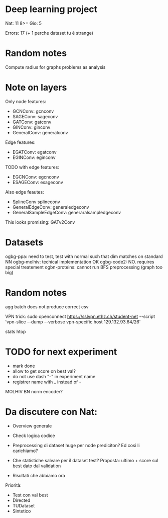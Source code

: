 # Deep learning project

Nat: 11 8>=
Gio: 5

Errors: 17 (+ 1 perche dataset tu è strange)



# Random notes
Compute radius for graphs problems as analysis


# Note on layers

Only node features:
- GCNConv: gcnconv
- SAGEConv: sageconv
- GATConv: gatconv
- GINConv: ginconv
- GeneralConv: generalconv

Edge features:
- EGATConv: egatconv
- EGINConv: eginconv


TODO with edge features:
- EGCNConv: egcnconv
- ESAGEConv: esageconv





Also edge feautes:
- SplineConv splineconv
- GeneralEdgeConv: generaledgeconv
- GeneralSampleEdgeConv: generaralsampledgeconv


This looks promising: GATv2Conv

# Datasets 
ogbg-ppa: need to test, test with normal such that dim matches on standard NN
ogbg-molhiv: techical implementation OK
ogbg-code2: NO. requires special treatement
ogbn-proteins: cannot run BFS preprocessing (graph too big)



# Random notes

agg batch does not produce correct csv

VPN trick: sudo openconnect https://sslvpn.ethz.ch/student-net --script 'vpn-slice --dump --verbose vpn-specific.host 129.132.93.64/26'

stats htop

# TODO for next experiment
- mark done
- allow to get score on best val?
- do not use dash "-" in experiment name
- registrer name with _ instead of -


MOLHIV BN norm encoder?

# Da discutere con Nat:
- Overview generale 
- Check logica codice

- Preprocessing di dataset huge per node prediciton? Ed così li carichiamo?
- Che statistiche salvare per il dataset test? Proposta: ultimo + score sul best dato dal validation
- Risultati che abbiamo ora 


Priorità:
- Test con val best
- Directed
- TUDataset
- Sintetico
